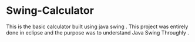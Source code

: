# Swing-Calculator
This is the basic calculator built using java swing . This project was entirely done in eclipse and the purpose was to understand 
Java Swing Throughly .
